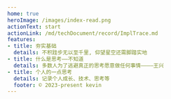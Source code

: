 ```yaml
---
home: true
heroImage: /images/index-read.png
actionText: start
actionLink: /md/techDocument/record/ImplTrace.md
features:
- title: 夯实基础
  details: 不积跬步无以至千里, 仰望星空还需脚踏实地
- title: 什么是思考——不知道
  details: 多数人为了逃避真正的思考愿意做任何事情————王兴
- title: 个人的一点思考
  details: 记录个人成长、技术、思考等
  footer: © 2023-present kevin
---
```

